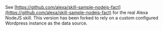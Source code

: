 See [https://github.com/alexa/skill-sample-nodejs-fact](https://github.com/alexa/skill-sample-nodejs-fact) for the real Alexa NodeJS skill. This version has been forked to rely on a custom configured Wordpress instance as the data source.
